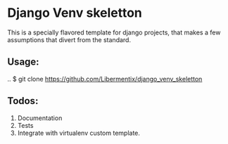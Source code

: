 Django Venv skeletton                 
=====================                                                                                                                                                                                   
This is a specially flavored template for django projects, that makes a few assumptions that divert from the standard.  

Usage:
------
..
 $ git clone https://github.com/Libermentix/django_venv_skeletton


Todos:
------
1) Documentation
2) Tests
3) Integrate with virtualenv custom template.

